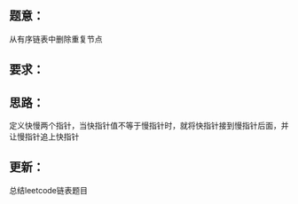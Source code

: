## 题意：
从有序链表中删除重复节点

## 要求：


## 思路：
定义快慢两个指针，当快指针值不等于慢指针时，就将快指针接到慢指针后面，并让慢指针追上快指针

## 更新：
总结leetcode链表题目

